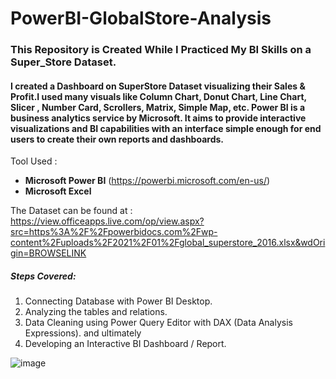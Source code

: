 # PowerBI-GlobalStore-Analysis

### This Repository is Created While I Practiced My BI Skills on a Super_Store Dataset.

#### I created a Dashboard on SuperStore Dataset visualizing their Sales & Profit.I used many visuals like Column Chart, Donut Chart, Line Chart, Slicer , Number Card, Scrollers, Matrix, Simple Map, etc. Power BI is a business analytics service by Microsoft. It aims to provide interactive visualizations and BI capabilities with an interface simple enough for end users to create their own reports and dashboards. 

Tool Used : 
- **Microsoft Power BI** (https://powerbi.microsoft.com/en-us/)
- **Microsoft Excel**

The Dataset can be found at : https://view.officeapps.live.com/op/view.aspx?src=https%3A%2F%2Fpowerbidocs.com%2Fwp-content%2Fuploads%2F2021%2F01%2Fglobal_superstore_2016.xlsx&wdOrigin=BROWSELINK

##### Steps Covered:
1. Connecting Database with Power BI Desktop.
2. Analyzing the tables and relations.
3. Data Cleaning using Power Query Editor with DAX (Data Analysis Expressions).
    and ultimately
4. Developing an Interactive BI Dashboard / Report.


![image](https://github.com/muntzar313/PowerBI-GlobalStore-Analysis/assets/83008094/9b20c6f8-74b6-4cdb-9dea-8fee9d7b5c11)
